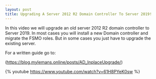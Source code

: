 ```yaml
---
layout: post
title: Upgrading A Server 2012 R2 Domain Controller To Server 2019!
---
```

In this video we will upgrade an old server 2012 R2 domain controller to Server 2019. In most cases you will install a new Domain controller and migrate the FSMO roles. But in some cases you just have to upgrade the existing server.

For a written guide go to:

(https://blog.mylemans.online/posts/AD_InplaceUpgrade/)

{% youtube https://www.youtube.com/watch?v=61H8PYeK0sw %}
